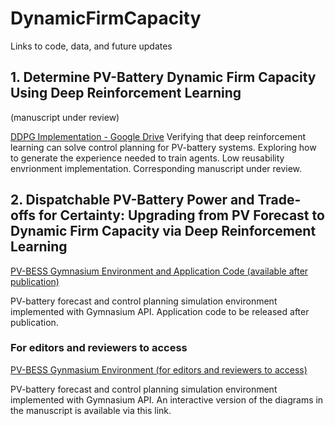 # DynamicFirmCapacity
Links to code, data, and future updates

## 1. Determine PV-Battery Dynamic Firm Capacity Using Deep Reinforcement Learning 
(manuscript under review)

[DDPG Implementation - Google Drive](https://drive.google.com/drive/folders/1DZXO5jOYUaedVy_0DdGIbAHkPeMiu7DW?usp=share_link)
Verifying that deep reinforcement learning can solve control planning for PV-battery systems.
Exploring how to generate the experience needed to train agents.
Low reusability envrionment implementation.
Corresponding manuscript under review.

## 2. Dispatchable PV-Battery Power and Trade-offs for Certainty: Upgrading from PV Forecast to Dynamic Firm Capacity via Deep Reinforcement Learning 

[PV-BESS Gymnasium Environment and Application Code (available after publication)](https://github.com/Nero51908/pv-bess-dfc/tree/dev)

PV-battery forecast and control planning simulation environment implemented with Gymnasium API.
Application code to be released after publication.

### For editors and reviewers to access
[PV-BESS Gynmasium Environment (for editors and reviewers to access)](https://github.com/Nero51908/pv-bess-dfc-review/tree/main)

PV-battery forecast and control planning simulation environment implemented with Gymnasium API.
An interactive version of the diagrams in the manuscript is available via this link.
